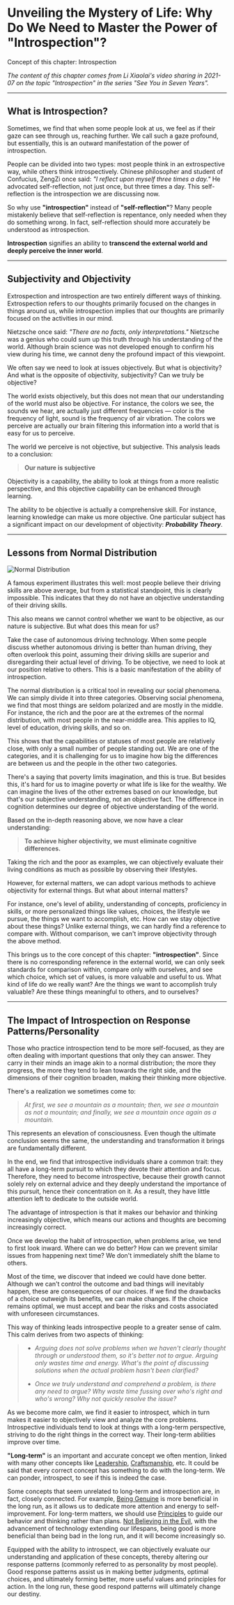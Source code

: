 # Unveiling the Mystery of Life: Why Do We Need to Master the Power of "Introspection"?

Concept of this chapter: Introspection

*The content of this chapter comes from Li Xiaolai's video sharing in 2021-07 on the topic "Introspection" in the series "See You in Seven Years".*

---

## What is Introspection?

Sometimes, we find that when some people look at us, we feel as if their gaze can see through us, reaching further. We call such a gaze profound, but essentially, this is an outward manifestation of the power of introspection.

People can be divided into two types: most people think in an extrospective way, while others think introspectively. Chinese philosopher and student of Confucius, ZengZi once said: *"I reflect upon myself three times a day."* He advocated self-reflection, not just once, but three times a day. This self-reflection is the introspection we are discussing now.

So why use **"introspection"** instead of **"self-reflection"**? Many people mistakenly believe that self-reflection is repentance, only needed when they do something wrong. In fact, self-reflection should more accurately be understood as introspection. 

**Introspection** signifies an ability to **transcend the external world and deeply perceive the inner world**.

---

## Subjectivity and Objectivity

Extrospection and introspection are two entirely different ways of thinking. Extrospection refers to our thoughts primarily focused on the changes in things around us, while introspection implies that our thoughts are primarily focused on the activities in our mind.

Nietzsche once said: *"There are no facts, only interpretations."* Nietzsche was a genius who could sum up this truth through his understanding of the world. Although brain science was not developed enough to confirm his view during his time, we cannot deny the profound impact of this viewpoint.

We often say we need to look at issues objectively. But what is objectivity? And what is the opposite of objectivity, subjectivity? Can we truly be objective?

The world exists objectively, but this does not mean that our understanding of the world must also be objective. For instance, the colors we see, the sounds we hear, are actually just different frequencies — color is the frequency of light, sound is the frequency of air vibration. The colors we perceive are actually our brain filtering this information into a world that is easy for us to perceive.

The world we perceive is not objective, but subjective. This analysis leads to a conclusion:

> **Our nature is subjective**

Objectivity is a capability, the ability to look at things from a more realistic perspective, and this objective capability can be enhanced through learning.

The ability to be objective is actually a comprehensive skill. For instance, learning knowledge can make us more objective. One particular subject has a significant impact on our development of objectivity: ***Probability Theory***.

---

## Lessons from Normal Distribution

![Normal Distribution](./image/015.image_en_001.png)

A famous experiment illustrates this well: most people believe their driving skills are above average, but from a statistical standpoint, this is clearly impossible. This indicates that they do not have an objective understanding of their driving skills.

This also means we cannot control whether we want to be objective, as our nature is subjective. But what does this mean for us?

Take the case of autonomous driving technology. When some people discuss whether autonomous driving is better than human driving, they often overlook this point, assuming their driving skills are superior and disregarding their actual level of driving. To be objective, we need to look at our position relative to others. This is a basic manifestation of the ability of introspection.

The normal distribution is a critical tool in revealing our social phenomena. We can simply divide it into three categories. Observing social phenomena, we find that most things are seldom polarized and are mostly in the middle. For instance, the rich and the poor are at the extremes of the normal distribution, with most people in the near-middle area. This applies to IQ, level of education, driving skills, and so on.

This shows that the capabilities or statuses of most people are relatively close, with only a small number of people standing out. We are one of the categories, and it is challenging for us to imagine how big the differences are between us and the people in the other two categories.

There's a saying that poverty limits imagination, and this is true. But besides this, it's hard for us to imagine poverty or what life is like for the wealthy. We can imagine the lives of the other extremes based on our knowledge, but that's our subjective understanding, not an objective fact. The difference in cognition determines our degree of objective understanding of the world.

Based on the in-depth reasoning above, we now have a clear understanding:

> **To achieve higher objectivity, we must eliminate cognitive differences.**

Taking the rich and the poor as examples, we can objectively evaluate their living conditions as much as possible by observing their lifestyles.

However, for external matters, we can adopt various methods to achieve objectivity for external things. But what about internal matters?

For instance, one's level of ability, understanding of concepts, proficiency in skills, or more personalized things like values, choices, the lifestyle we pursue, the things we want to accomplish, etc. How can we stay objective about these things? Unlike external things, we can hardly find a reference to compare with. Without comparison, we can't improve objectivity through the above method.

This brings us to the core concept of this chapter: **"introspection"**. Since there is no corresponding reference in the external world, we can only seek standards for comparison within, compare only with ourselves, and see which choice, which set of values, is more valuable and useful to us. What kind of life do we really want? Are the things we want to accomplish truly valuable? Are these things meaningful to others, and to ourselves?

---

## The Impact of Introspection on Response Patterns/Personality

Those who practice introspection tend to be more self-focused, as they are often dealing with important questions that only they can answer. They carry in their minds an image akin to a normal distribution; the more they progress, the more they tend to lean towards the right side, and the dimensions of their cognition broaden, making their thinking more objective.

There's a realization we sometimes come to:

> *At first, we see a mountain as a mountain; then, we see a mountain as not a mountain; and finally, we see a mountain once again as a mountain.*

This represents an elevation of consciousness. Even though the ultimate conclusion seems the same, the understanding and transformation it brings are fundamentally different.

In the end, we find that introspective individuals share a common trait: they all have a long-term pursuit to which they devote their attention and focus. Therefore, they need to become introspective, because their growth cannot solely rely on external advice and they deeply understand the importance of this pursuit, hence their concentration on it. As a result, they have little attention left to dedicate to the outside world.

The advantage of introspection is that it makes our behavior and thinking increasingly objective, which means our actions and thoughts are becoming increasingly correct.

Once we develop the habit of introspection, when problems arise, we tend to first look inward. Where can we do better? How can we prevent similar issues from happening next time? We don't immediately shift the blame to others.

Most of the time, we discover that indeed we could have done better. Although we can't control the outcome and bad things will inevitably happen, these are consequences of our choices. If we find the drawbacks of a choice outweigh its benefits, we can make changes. If the choice remains optimal, we must accept and bear the risks and costs associated with unforeseen circumstances.

This way of thinking leads introspective people to a greater sense of calm. This calm derives from two aspects of thinking:

> * *Arguing does not solve problems when we haven't clearly thought through or understood them, so it's better not to argue. Arguing only wastes time and energy. What's the point of discussing solutions when the actual problem hasn't been clarified?*
>
> * *Once we truly understand and comprehend a problem, is there any need to argue? Why waste time fussing over who's right and who's wrong? Why not quickly resolve the issue?*

As we become more calm, we find it easier to introspect, which in turn makes it easier to objectively view and analyze the core problems. Introspective individuals tend to look at things with a long-term perspective, striving to do the right things in the correct way. Their long-term abilities improve over time.

**"Long-term"** is an important and accurate concept we often mention, linked with many other concepts like [Leadership](https://github.com/ericlee1778/writing/blob/main/english/Learning%20Note%20-%20See%20You%20in%20Seven%20Years%20series%20(from%20Li%20Xiaolai)/006.Leadership.md), [Craftsmanship](https://github.com/ericlee1778/writing/blob/main/english/Learning%20Note%20-%20See%20You%20in%20Seven%20Years%20series%20(from%20Li%20Xiaolai)/012.Craftsmanship.md), etc. It could be said that every correct concept has something to do with the long-term. We can ponder, introspect, to see if this is indeed the case.

Some concepts that seem unrelated to long-term and introspection are, in fact, closely connected. For example, [Being Genuine](https://github.com/ericlee1778/writing/blob/main/english/Learning%20Note%20-%20See%20You%20in%20Seven%20Years%20series%20(from%20Li%20Xiaolai)/001.Being%20Genuine.md) is more beneficial in the long run, as it allows us to dedicate more attention and energy to self-improvement. For long-term matters, we should use [Principles](https://github.com/ericlee1778/writing/blob/main/english/Learning%20Note%20-%20See%20You%20in%20Seven%20Years%20series%20(from%20Li%20Xiaolai)/004.Principles.md) to guide our behavior and thinking rather than plans. [Not Believing in the Evil](https://github.com/ericlee1778/writing/blob/main/english/Learning%20Note%20-%20See%20You%20in%20Seven%20Years%20series%20(from%20Li%20Xiaolai)/003.Not%20Believing%20in%20the%20Evil.md), with the advancement of technology extending our lifespans, being good is more beneficial than being bad in the long run, and it will become increasingly so.

Equipped with the ability to introspect, we can objectively evaluate our understanding and application of these concepts, thereby altering our response patterns (commonly referred to as personality by most people). Good response patterns assist us in making better judgments, optimal choices, and ultimately forming better, more useful values and principles for action. In the long run, these good respond patterns will ultimately change our destiny.

